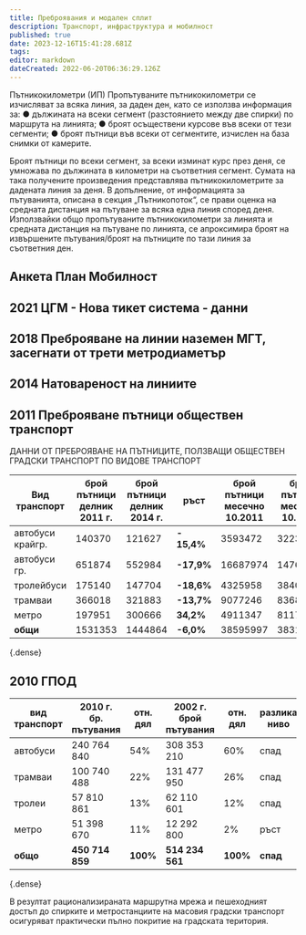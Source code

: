 ```yaml
---
title: Преброявания и модален сплит
description: Транспорт, инфраструктура и мобилност
published: true
date: 2023-12-16T15:41:28.681Z
tags: 
editor: markdown
dateCreated: 2022-06-20T06:36:29.126Z
---
```



   
Пътникокилометри (ИП) Пропътуваните пътникокилометри се изчисляват за всяка линия, за даден ден, като се използва информация за: 
● дължината на всеки сегмент (разстоянието между две спирки) по маршрута на линията; ● броят осъществени курсове във всеки от тези сегменти; 
● броят пътници във всеки от сегментите, изчислен на база снимки от камерите.

Броят пътници по всеки сегмент, за всеки изминат курс през деня, се умножава по дължината в километри на съответния сегмент. Сумата на така получените произведения представлява пътникокилометрите за дадената линия за деня. В допълнение, от информацията за пътуванията, описана в секция „Пътникопоток“, се прави оценка на средната дистанция на пътуване за всяка една линия според деня. Използвайки общо пропътуваните пътникокилометри за линията и средната дистанция на пътуване по линията, се апроксимира броят на извършените пътувания/броят на пътниците по тази линия за съответния ден.

## Анкета План Мобилност

## 2021 ЦГМ - Нова тикет система - данни

## 2018 Преброяване на линии наземен МГТ, засегнати от трети метродиаметър

## 2014 Натовареност на линиите

## 2011 Преброяване пътници обществен транспорт

ДАННИ ОТ ПРЕБРОЯВАНЕ НА ПЪТНИЦИТЕ, ПОЛЗВАЩИ ОБЩЕСТВЕН ГРАДСКИ ТРАНСПОРТ ПО ВИДОВЕ ТРАНСПОРТ

| Вид транспорт | брой пътници делник 2011 г. |брой пътници делник 2014 г.| ръст | брой пътници месечно 10.2011 | брой пътници месечно 10.2014     | ръст | брой пътници годишно 2011 | брой пътници годишно 2014 | ръст |
| --- | --- | --- | --- | --- | --- | --- | --- | --- | --- |
| автобуси крайгр. | 140370 | 121627 | **\- 15,4%** | 3593472 | 3223116 | **\-11,5%** | 42582643 | 34906341 | **\-22%** |
| автобуси гр. | 651874 | 552984 | **\-17,9%** | 16687974 | 14764673 | **\-13,0%** | 197752497 | 157396694 | **\-25.6%** |
| тролейбуси | 175140 | 147704 | **\-18,6%** | 4325958 | 3840304 | **\-12,6%** | 51262602 | 41590492 | **\-23.3%** |
| трамваи | 366018 | 321883 | **\-13,7%** | 9077246 | 8368958 | **\-8,5%** | 107565370 | 90635815 | **\-18.7%** |
| метро | 197951 | 300666 | **34,2%** | 4911347 | 8117970 | **39,5%** | 58199462 | 87917615 | **33,8%** |
| **общи** | 1531353 | 1444864 | **\-6,0%** | 38595997 | 38315021 | **\-0,7%** | 457362574 | 412446957 | **\-10,9%** |
{.dense}

## 2010 ГПОД

| **вид транспорт**<br> | **2010 г.**<br>**бр. пътувания** |**отн. дял**| **2002 г.**<br>**брой пътувания**  |**отн. дял**| **разлика**<br>**ниво** | **%**|
| --- | --- | --- | --- | --- | --- | --- |
| автобуси | 240 764 840 | 54% | 308 353 210 | 60% | спад | 23% |
| трамваи | 100 740 488 | 22% | 131 477 950 | 26% | спад | 23% |
| тролеи | 57 810 861 | 13% | 62 110 601 | 12% | спад | 7%  |
| метро | 51 398 670 | 11% | 12 292 800 | 2%  | ръст | 318% |
| **общо** | **450 714 859** | **100%** | **514 234 561** | **100%** | **спад** | **12%** |
{.dense}


В резултат рационализираната маршрутна мрежа и пешеходният достъп до спирките и метростанциите на масовия градски транспорт осигуряват практически пълно покритие на градската територия.